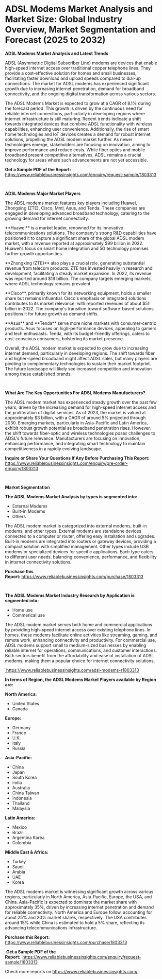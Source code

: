 <p><h1>ADSL Modems Market Analysis and Market Size: Global Industry Overview, Market Segmentation and Forecast (2025 to 2032)</h1></p><p><strong>ADSL Modems Market Analysis and Latest Trends</strong></p>
<p><p>ADSL (Asymmetric Digital Subscriber Line) modems are devices that enable high-speed internet access over traditional copper telephone lines. They provide a cost-effective solution for homes and small businesses, facilitating faster download and upload speeds compared to dial-up connections. The market for ADSL modems has experienced significant growth due to increasing internet penetration, demand for broadband connectivity, and the ongoing digital transformation across various sectors.</p><p>The ADSL Modems Market is expected to grow at a CAGR of 8.1% during the forecast period. This growth is driven by the continuous need for reliable internet connections, particularly in developing regions where internet infrastructure is still maturing. Recent trends indicate a shift towards integrated devices that combine ADSL functionality with wireless capabilities, enhancing user convenience. Additionally, the rise of smart home technologies and IoT devices creates a demand for robust internet solutions, propelling the ADSL modem market further. As newer technologies emerge, stakeholders are focusing on innovation, aiming to improve performance and reduce costs. While fiber optics and mobile broadband present competitive alternatives, ADSL remains a crucial technology for areas where such advancements are not yet accessible.</p></p>
<p><strong>Get a Sample PDF of the Report:&nbsp;</strong> <a href="https://www.reliablebusinessinsights.com/enquiry/request-sample/1803313?utm_campaign=2220&utm_medium=2&utm_source=Github&utm_content=ia&utm_term=07022025&utm_id=adsl-modems">https://www.reliablebusinessinsights.com/enquiry/request-sample/1803313</a></p>
<p>&nbsp;</p>
<p><strong>ADSL Modems Major Market Players</strong></p>
<p><p>The ADSL modems market features key players including Huawei, Zhongxing (ZTE), Cisco, Mntl, Asus, and Tenda. These companies are engaged in developing advanced broadband technology, catering to the growing demand for internet connectivity.</p><p>**Huawei** is a market leader, renowned for its innovative telecommunications solutions. The company's strong R&D capabilities have positioned it to capture a significant share of the global ADSL modem market, with a revenue reported at approximately $99 billion in 2022. Huawei's focus on smart home integration and 5G technology promises further growth opportunities.</p><p>**Zhongxing (ZTE)** also plays a crucial role, generating substantial revenue from telecom products. ZTE has invested heavily in research and development, facilitating a steady market expansion. In 2022, its revenue was reported around $18 billion. The company targets emerging markets, where ADSL technology remains prevalent.</p><p>**Cisco**, primarily known for its networking equipment, holds a smaller share but remains influential. Cisco's emphasis on integrated solutions contributes to its market relevance, with reported revenues of about $51 billion in 2022. The company's transition toward software-based solutions positions it for future growth as demand shifts.</p><p>**Asus** and **Tenda** serve more niche markets with consumer-centric products. Asus focuses on high-performance devices, appealing to gamers and tech enthusiasts. Tenda, with its budget-friendly offerings, caters to cost-conscious consumers, bolstering its market presence.</p><p>Overall, the ADSL modem market is expected to grow due to increasing internet demand, particularly in developing regions. The shift towards fiber and higher-speed broadband might affect ADSL sales, but many players are pivoting to complementary technologies to sustain their market footprint. The future landscape will likely see increased competition and innovation among these established brands.</p></p>
<p>&nbsp;</p>
<p><strong>What Are The Key Opportunities For ADSL Modems Manufacturers?</strong></p>
<p><p>The ADSL modem market has experienced steady growth over the past few years, driven by the increasing demand for high-speed internet access and the proliferation of digital services. As of 2023, the market is valued at approximately $3 billion, with a CAGR of around 5% projected through 2030. Emerging markets, particularly in Asia-Pacific and Latin America, exhibit robust growth potential as broadband penetration rises. However, the shift towards fiber-optic and wireless technologies poses challenges to ADSL's future relevance. Manufacturers are focusing on innovation, enhancing performance, and integrating smart technology to maintain competitiveness in a rapidly evolving landscape.</p></p>
<p><strong>Inquire or Share Your Questions If Any Before Purchasing This Report:</strong> <a href="https://www.reliablebusinessinsights.com/enquiry/pre-order-enquiry/1803313?utm_campaign=2220&utm_medium=2&utm_source=Github&utm_content=ia&utm_term=07022025&utm_id=adsl-modems">https://www.reliablebusinessinsights.com/enquiry/pre-order-enquiry/1803313</a></p>
<p>&nbsp;</p>
<p><strong>Market Segmentation</strong></p>
<p><strong>The ADSL Modems Market Analysis by types is segmented into:</strong></p>
<p><ul><li>External Modems</li><li>Built-in Modems</li><li>Others</li></ul></p>
<p><p>The ADSL modem market is categorized into external modems, built-in modems, and other types. External modems are standalone devices connected to a computer or router, offering easy installation and upgrades. Built-in modems are integrated into routers or gateway devices, providing a compact solution with simplified management. Other types include USB modems or specialized devices for specific applications. Each type caters to different user needs, balancing convenience, performance, and flexibility in internet connectivity solutions.</p></p>
<p><strong>Purchase this Report:&nbsp;</strong><a href="https://www.reliablebusinessinsights.com/purchase/1803313?utm_campaign=2220&utm_medium=2&utm_source=Github&utm_content=ia&utm_term=07022025&utm_id=adsl-modems">https://www.reliablebusinessinsights.com/purchase/1803313</a></p>
<p>&nbsp;</p>
<p><strong>The ADSL Modems Market Industry Research by Application is segmented into:</strong></p>
<p><ul><li>Home use</li><li>Commerical use</li></ul></p>
<p><p>The ADSL modem market serves both home and commercial applications by providing high-speed internet access over existing telephone lines. In homes, these modems facilitate online activities like streaming, gaming, and remote work, enhancing connectivity and productivity. For commercial use, ADSL modems support small to medium-sized businesses by enabling reliable internet for operations, communications, and customer interactions. Both sectors benefit from the affordability and ease of installation of ADSL modems, making them a popular choice for internet connectivity solutions.</p></p>
<p><a href="https://www.reliablebusinessinsights.com/adsl-modems-r1803313?utm_campaign=2220&utm_medium=2&utm_source=Github&utm_content=ia&utm_term=07022025&utm_id=adsl-modems">&nbsp;https://www.reliablebusinessinsights.com/adsl-modems-r1803313</a></p>
<p><strong>In terms of Region, the ADSL Modems Market Players available by Region are:</strong></p>
<p>
    <p> <strong> North America: </strong>
        <ul>
            <li>United States</li>
            <li>Canada</li>
        </ul>
        </p> 
    <p> <strong> Europe: </strong>
        <ul>
            <li>Germany</li>
            <li>France</li>
            <li>U.K.</li>
            <li>Italy</li>
            <li>Russia</li>
        </ul>
        </p> 
    <p> <strong> Asia-Pacific: </strong>
        <ul>
            <li>China</li>
            <li>Japan</li>
            <li>South Korea</li>
            <li>India</li>
            <li>Australia</li>
            <li>China Taiwan</li>
            <li>Indonesia</li>
            <li>Thailand</li>
            <li>Malaysia</li>
        </ul>
        </p> 
    <p> <strong> Latin America: </strong>
        <ul>
            <li>Mexico</li>
            <li>Brazil</li>
            <li>Argentina Korea</li>
            <li>Colombia</li>
        </ul>
        </p> 
    <p> <strong> Middle East & Africa: </strong>
        <ul>
            <li>Turkey</li>
            <li>Saudi</li>
            <li>Arabia</li>
            <li>UAE</li>
            <li>Korea</li>
        </ul>
    </p>
    </p>
<p><p>The ADSL modems market is witnessing significant growth across various regions, particularly in North America, Asia-Pacific, Europe, the USA, and China. Asia-Pacific is expected to dominate the market share with approximately 35%, driven by increasing internet penetration and demand for reliable connectivity. North America and Europe follow, accounting for about 25% and 20% market shares, respectively. The USA contributes around 15% while China is estimated to hold a 5% share, reflecting its advancing telecommunications infrastructure.</p></p>
<p><strong>Purchase this Report: </strong><a href="https://www.reliablebusinessinsights.com/purchase/1803313?utm_campaign=2220&utm_medium=2&utm_source=Github&utm_content=ia&utm_term=07022025&utm_id=adsl-modems">https://www.reliablebusinessinsights.com/purchase/1803313</a></p>
<p>&nbsp;<strong>Get a Sample PDF of the Report:&nbsp;&nbsp;</strong><a href="https://www.reliablebusinessinsights.com/enquiry/request-sample/1803313?utm_campaign=2220&utm_medium=2&utm_source=Github&utm_content=ia&utm_term=07022025&utm_id=adsl-modems">https://www.reliablebusinessinsights.com/enquiry/request-sample/1803313</a></p>
<p><strong></strong></p>
<p>Check more reports on <a href="https://www.reliablebusinessinsights.com/?utm_campaign=2220&utm_medium=2&utm_source=Github&utm_content=ia&utm_term=07022025&utm_id=adsl-modems">https://www.reliablebusinessinsights.com/</a></p>